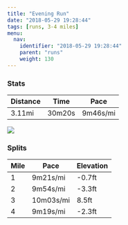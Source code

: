 ```yaml
---
title: "Evening Run"
date: "2018-05-29 19:28:44"
tags: [runs, 3-4 miles]
menu:
  nav:
    identifier: "2018-05-29 19:28:44"
    parent: "runs"
    weight: 130
---
```


### Stats

| Distance | Time | Pace |
|----------|------|------|
|3.11mi|30m20s|9m46s/mi|

<img src='https://maps.googleapis.com/maps/api/staticmap?maptype=roadmap&path=enc:uwjeIxeyLl@cAiAoBfD~Eh@lNvBpG~KzGpKtSjFnSlFlc@o@sAr@xJa@rq@Om}@l@zAgGic@eHkX}JsPyD_@{EkHyDmMM_HuBiAfBhB&key=AIzaSyAfqMeaZ1CCJFGP5cWud__oZnT_Pybg-1M&size=800x800&markers=color:yellow|label:S|53.47211,-2.26413&markers=color:green|label:F|53.47193999999999,-2.2641299999999998'>

### Splits

| Mile | Pace | Elevation |
|------|------|-----------|
|1|9m21s/mi|-0.7ft|
|2|9m54s/mi|-3.3ft|
|3|10m03s/mi|8.5ft|
|4|9m19s/mi|-2.3ft|

